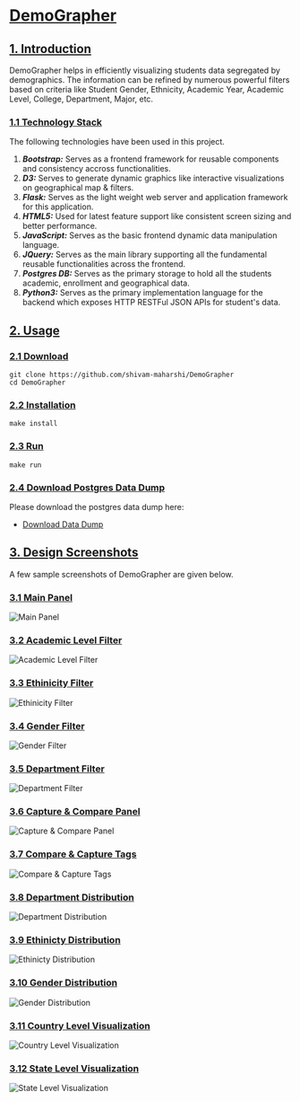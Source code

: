 # [DemoGrapher](https://github.com/shivam-maharshi/demo-grapher)

## [1. Introduction](https://github.com/shivam-maharshi/demo-grapher)

DemoGrapher helps in efficiently visualizing students data segregated by demographics. The information can be refined by numerous powerful filters based on criteria like Student Gender, Ethnicity, Academic Year, Academic Level, College, Department, Major, etc.

### [1.1 Technology Stack](https://github.com/shivam-maharshi/demo-grapher)

The following technologies have been used in this project.

1. _**Bootstrap:**_ Serves as a frontend framework for reusable components and consistency accross functionalities.
2. _**D3:**_ Serves to generate dynamic graphics like interactive visualizations on geographical map & filters.
3. _**Flask:**_ Serves as the light weight web server and application framework for this application.
4. _**HTML5:**_ Used for latest feature support like consistent screen sizing and better performance.
5. _**JavaScript:**_ Serves as the basic frontend dynamic data manipulation language.
6. _**JQuery:**_ Serves as the main library supporting all the fundamental reusable functionalities across the frontend.
7. _**Postgres DB:**_ Serves as the primary storage to hold all the students academic, enrollment and geographical data.
8. _**Python3:**_ Serves as the primary implementation language for the backend which exposes HTTP RESTFul JSON APIs for student's data.

## [2. Usage](https://github.com/shivam-maharshi/demo-grapher)

### [2.1 Download](https://github.com/shivam-maharshi/demo-grapher)

```
git clone https://github.com/shivam-maharshi/DemoGrapher
cd DemoGrapher
```

### [2.2 Installation](https://github.com/shivam-maharshi/demo-grapher)

```
make install
```

### [2.3 Run](https://github.com/shivam-maharshi/demo-grapher)

```
make run
```

### [2.4 Download Postgres Data Dump](https://github.com/shivam-maharshi/demo-grapher)
Please download the postgres data dump here:
* [Download Data Dump](https://drive.google.com/open?id=0BxWBnne3rp_vSnU0Wm5NQXV1Z28)

## [3. Design Screenshots](https://github.com/shivam-maharshi/demo-grapher)
A few sample screenshots of DemoGrapher are given below.

### [3.1 Main Panel](https://github.com/shivam-maharshi/demo-grapher)
![Main Panel](/images/MainPanel.png?raw=true "Main Panel")

### [3.2 Academic Level Filter](https://github.com/shivam-maharshi/demo-grapher)
![Academic Level Filter](/images/AcademicLevelFilter.png?raw=true "Academic Level Filter")

### [3.3 Ethinicity Filter](https://github.com/shivam-maharshi/demo-grapher)
![Ethinicity Filter](/images/EthinicityFilter.png?raw=true "Ethinicity Filter")

### [3.4 Gender Filter](https://github.com/shivam-maharshi/demo-grapher)
![Gender Filter](/images/GenderFilter.png?raw=true "Gender Filter")

### [3.5 Department Filter](https://github.com/shivam-maharshi/demo-grapher)
![Department Filter](/images/DepartmentFilter.png?raw=true "Department Filter")

### [3.6 Capture & Compare Panel](https://github.com/shivam-maharshi/demo-grapher)
![Capture & Compare Panel](/images/Capture&Compare.png?raw=true "Capture & Compare Panel")

### [3.7 Compare & Capture Tags](https://github.com/shivam-maharshi/demo-grapher)
![Compare & Capture Tags](/images/CCTags.png?raw=true "Compare & Capture Tags")

### [3.8 Department Distribution](https://github.com/shivam-maharshi/demo-grapher)
![Department Distribution](/images/DepartmentDistribution.png?raw=true "Department Distribution")

### [3.9 Ethinicty Distribution](https://github.com/shivam-maharshi/demo-grapher)
![Ethinicty Distribution](/images/EthinicityDistribution.png?raw=true "Ethinicty Distribution")

### [3.10 Gender Distribution](https://github.com/shivam-maharshi/demo-grapher)
![Gender Distribution](/images/GenderDistribution.png?raw=true "Gender Distribution")

### [3.11 Country Level Visualization](https://github.com/shivam-maharshi/demo-grapher)
![Country Level Visualization](/images/CountryLevel.png?raw=true "Country Level Visualization")

### [3.12 State Level Visualization](https://github.com/shivam-maharshi/demo-grapher)
![State Level Visualization](/images/StateLevel.png?raw=true "State Level Visualization")
